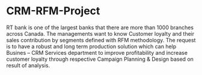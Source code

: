 # CRM-RFM-Project
RT bank is one of the largest banks that there are more than 1000 branches across Canada. The managements want to know Customer loyalty and their sales contribution by segments defined with RFM methodology. The request is to have a robust and long term production solution which can help Busines – CRM Services department to improve profitability and increase customer loyalty through respective Campaign Planning & Design based on result of analysis. 
